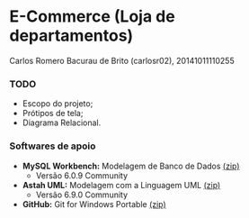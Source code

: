 # E-Commerce (Loja de departamentos)
Carlos Romero Bacurau de Brito (carlosr02), 20141011110255

<h3>TODO</h3>

* Escopo do projeto;
* Prótipos de tela;
* Diagrama Relacional.

<h3>Softwares de apoio</h3>

* **MySQL Workbench:** Modelagem de Banco de Dados [(zip)](http://diatinf.ifrn.edu.br/prof/lib/exe/fetch.php?media=user:1577657:mysql-workbench-community-6.0.9-win32-noinstall.zip)
  * Versão 6.0.9 Community
* **Astah UML:** Modelagem com a Linguagem UML [(zip)](http://diatinf.ifrn.edu.br/prof/lib/exe/fetch.php?media=user:1577657:astah-community-6.9.0.zip)
  * Versão 6.9.0 Community
* **GitHub:** Git for Windows Portable [(zip)](https://git-scm.com/download/win) 
  

